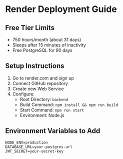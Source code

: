 # Render Deployment Guide

## Free Tier Limits
- 750 hours/month (about 31 days)
- Sleeps after 15 minutes of inactivity
- Free PostgreSQL for 90 days

## Setup Instructions
1. Go to render.com and sign up
2. Connect GitHub repository
3. Create new Web Service
4. Configure:
   - Root Directory: `backend`
   - Build Command: `npm install && npm run build`
   - Start Command: `npm run start`
   - Environment: Node.js

## Environment Variables to Add
```
NODE_ENV=production
DATABASE_URL=your-postgres-url
JWT_SECRET=your-secret-key
```
